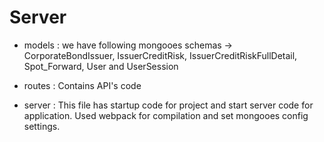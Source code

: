# Server

- models : we have following mongooes schemas -> 
   CorporateBondIssuer, IssuerCreditRisk, IssuerCreditRiskFullDetail, Spot_Forward, User and UserSession
  
- routes : Contains API's code
	
- server : This file has startup code for project and start server code for application. 
  Used webpack for compilation and set mongooes config settings.

